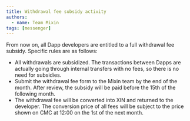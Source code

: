 ```yaml
---
title: Withdrawal fee subsidy activity
authors:  
  - name: Team Mixin
tags: [messenger]
---
```


From now on, all Dapp developers are entitled to a full withdrawal fee subsidy. Specific rules are as follows:

- All withdrawals are subsidized. The transactions between Dapps are actually going through internal transfers with no fees, so there is no need for subsidies.
- Submit the withdrawal fee form to the Mixin team by the end of the month. After review, the subsidy will be paid before the 15th of the following month.
- The withdrawal fee will be converted into XIN and returned to the developer. The conversion price of all fees will be subject to the price shown on CMC at 12:00 on the 1st of the next month.
